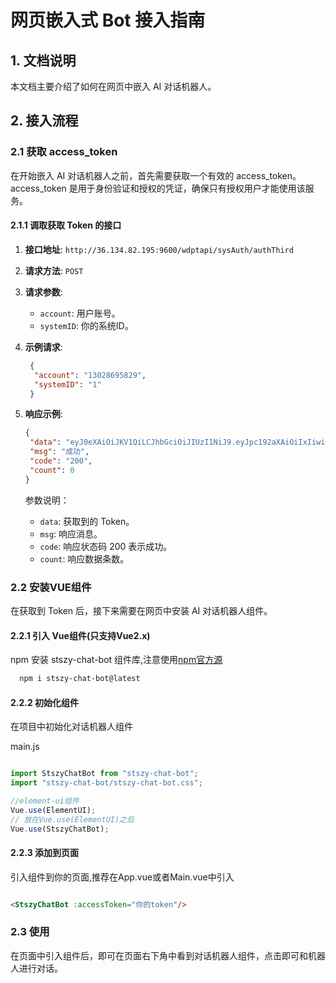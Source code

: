 # 网页嵌入式 Bot 接入指南

## 1. 文档说明

本文档主要介绍了如何在网页中嵌入 AI 对话机器人。

## 2. 接入流程

### 2.1 获取 access_token

在开始嵌入 AI 对话机器人之前，首先需要获取一个有效的 access_token。access_token
是用于身份验证和授权的凭证，确保只有授权用户才能使用该服务。

#### 2.1.1 调取获取 Token 的接口

1. **接口地址**: `http://36.134.82.195:9600/wdptapi/sysAuth/authThird`
2. **请求方法**: `POST`
3. **请求参数**:
    - `account`: 用户账号。
    - `systemID`: 你的系统ID。

4. **示例请求**:

   ```json
    {
     "account": "13028695829",
     "systemID": "1"
    }
   ```

5. **响应示例**:

   ```json
   {
    "data": "eyJ0eXAiOiJKV1QiLCJhbGciOiJIUzI1NiJ9.eyJpc192aXAiOiIxIiwiaXNzIjoic2FpbGhlcm8iLCJleHAiOjE3Mjg3MDA4MDYsImFjY291bnQiOiIxMzAyODY5NTgyOSJ9.ghi0tJcm1OvZI1en61DkOyBFjuP-XHlrOmv3g-5_C24",
    "msg": "成功",
    "code": "200",
    "count": 0
   }
   ```
   参数说明：
    - `data`: 获取到的 Token。
    - `msg`: 响应消息。
    - `code`: 响应状态码 200 表示成功。
    - `count`: 响应数据条数。

### 2.2 安装VUE组件

在获取到 Token 后，接下来需要在网页中安装 AI 对话机器人组件。

#### 2.2.1 引入 Vue组件(只支持Vue2.x)

npm 安装 stszy-chat-bot 组件库,注意使用[npm官方源](https://www.npmjs.com/package/stszy-chat-bot)

```bash
  npm i stszy-chat-bot@latest
```

#### 2.2.2 初始化组件

在项目中初始化对话机器人组件

main.js

```javascript

import StszyChatBot from "stszy-chat-bot";
import "stszy-chat-bot/stszy-chat-bot.css";

//element-ui组件
Vue.use(ElementUI);
// 放在Vue.use(ElementUI)之后
Vue.use(StszyChatBot);

```

#### 2.2.3 添加到页面

引入组件到你的页面,推荐在App.vue或者Main.vue中引入

```html

<StszyChatBot :accessToken="你的token"/>
```

### 2.3 使用

在页面中引入组件后，即可在页面右下角中看到对话机器人组件，点击即可和机器人进行对话。
